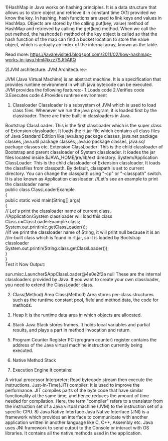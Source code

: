 1)HashMap in Java works on hashing principles. It is a data structure that allows us to store object and retrieve it in constant time O(1) provided we know the key. In hashing, hash functions are used to link keys and values in HashMap. Objects are stored by the calling put(key, value) method of HashMap and retrieved by calling the get(key) method. When we call the put method, the hashcode() method of the key object is called so that the hash function of the map can find a bucket location to store the value object, which is actually an index of the internal array, known as the table.

Read more: https://javarevisited.blogspot.com/2011/02/how-hashmap-works-in-java.html#ixzz7SJfliAKQ


2)JVM architecture.
JVM Architecture:-

JVM (Java Virtual Machine) is an abstract machine. It is a specification that provides runtime environment in which java bytecode can be executed.
JVM provides the following features:-
1.Loads code
2.Verifies code
3.Executes code
4.Provides runtime environment

1) Classloader
Classloader is a subsystem of JVM which is used to load class files. Whenever we run the java program, it is loaded first by the classloader. There are three built-in classloaders in Java.

Bootstrap ClassLoader: This is the first classloader which is the super class of Extension classloader. It loads the rt.jar file which contains all class files of Java Standard Edition like java.lang package classes, java.net package classes, java.util package classes, java.io package classes, java.sql package classes etc.
Extension ClassLoader: This is the child classloader of Bootstrap and parent classloader of System classloader. It loades the jar files located inside $JAVA_HOME/jre/lib/ext directory.
System/Application ClassLoader: This is the child classloader of Extension classloader. It loads the classfiles from classpath. By default, classpath is set to current directory. You can change the classpath using "-cp" or "-classpath" switch. It is also known as Application classloader.
//Let's see an example to print the classloader name  
public class ClassLoaderExample  
{  
    public static void main(String[] args)  
    {  
        // Let's print the classloader name of current class.   
        //Application/System classloader will load this class  
        Class c=ClassLoaderExample.class;  
        System.out.println(c.getClassLoader());  
        //If we print the classloader name of String, it will print null because it is an  
        //in-built class which is found in rt.jar, so it is loaded by Bootstrap classloader  
        System.out.println(String.class.getClassLoader());  
    }  
}     
Test it Now
Output:

sun.misc.Launcher$AppClassLoader@4e0e2f2a
null
These are the internal classloaders provided by Java. If you want to create your own classloader, you need to extend the ClassLoader class.

2) Class(Method) Area
Class(Method) Area stores per-class structures such as the runtime constant pool, field and method data, the code for methods.

3) Heap
It is the runtime data area in which objects are allocated.

4) Stack
Java Stack stores frames. It holds local variables and partial results, and plays a part in method invocation and return.

5) Program Counter Register
PC (program counter) register contains the address of the Java virtual machine instruction currently being executed.

6) Native Method Stack


7) Execution Engine
It contains:


A virtual processor
Interpreter: Read bytecode stream then execute the instructions.
Just-In-Time(JIT) compiler: It is used to improve the performance. JIT compiles parts of the byte code that have similar functionality at the same time, and hence reduces the amount of time needed for compilation. Here, the term "compiler" refers to a translator from the instruction set of a Java virtual machine (JVM) to the instruction set of a specific CPU.
8) Java Native Interface
Java Native Interface (JNI) is a framework which provides an interface to communicate with another application written in another language like C, C++, Assembly etc. Java uses JNI framework to send output to the Console or interact with OS libraries.
It contains all the native methods used in the application.
